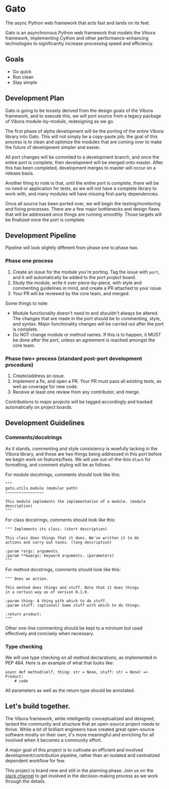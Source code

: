 # Gato
The async Python web framework that acts fast and lands on its feet.

Gato is an asynchronous Python web framework that models the Vibora framework, implementing Cython and other performance-enhancing technologies to significantly increase processing speed and efficiency.

## Goals
- Go quick
- Run clean
- Stay simple

## Development Plan
Gato is going to be loosely derived from the design goals of the Vibora framework, and to execute this, we will port source from a legacy package of Vibora module-by-module, redesigning as we go.

The first phase of alpha development will be the porting of the entire Vibora library into Gato. This will not simply be a copy-paste job; the goal of this process is to clean and optimize the modules that are coming over to make the future of development simpler and easier.

All port changes will be commited to a development branch, and once the entire port is complete, then development will be merged onto master. After this has been completed, development merges to master will occur on a release basis.

Another thing to note is that, until the entire port is complete, there will be no need or application for tests, as we will not have a complete library to work with, and many modules will have missing first-party dependencies.

Once all source has been ported over, we will begin the testing/monitoring and fixing processes. There are a few major bottlenecks and design flaws that will be addressed once things are running smoothly. Those targets will be finalized once the port is complete.

## Development Pipeline

Pipeline will look slightly different from phase one to phase two.

### Phase one process

1. Create an issue for the module you're porting. Tag the issue with `port`, and it will automatically be added to the port project board.
2. Study the module, write it over piece-by-piece, with style and commenting guidelines in mind, and create a PR attached to your issue.
3. Your PR will be reviewed by the core team, and merged.

Some things to note:

- Module functionality doesn't need to and shouldn't always be altered. The changes that are made in the port should be to commenting, style, and syntax. Major functionality changes will be carried out after the port is complete.
- Do NOT change module or method names. If this is to happen, it MUST be done after the port, unless an agreement is reached amongst the core team.

### Phase two+ process (standard post-port development procedure)

1. Create/address an issue.
2. Implement a fix, and open a PR. Your PR must pass all existing tests, as well as coverage for new code.
3. Receive at least one review from any contributor, and merge.

Contributions to major projects will be tagged accordingly and tracked automatically on project boards.

## Development Guidelines

### Comments/docstrings

As it stands, commenting and style consistency is woefully lacking in the Vibora library, and those are two things being addressed in this port before we begin work on features/fixes. We will use out-of-the-box `black` for formatting, and comment styling will be as follows.

For module docstrings, comments should look like this:

    """
    gato.utils.module (modular path)
    ~~~~~~~~~~~~~~~~~

    This module implements the implementation of a module. (module description)
    """

For class docstrings, comments should look like this:

    """ Implements its class. (short description)

    This class does things that it does. We've written it to do
    actions and carry out tasks. (long description)

    :param *args: arguments.
    :param **kwargs: keyword arguments. (parameters)
    """

For method docstrings, comments should look like this:

    """ Does an action.

    This method does things and stuff. Note that it does things
    in a certain way as of version 0.1.0.

    :param thing: A thing with which to do stuff.
    :param stuff: (optional) Some stuff with which to do things.

    :return product:
    """

Other one-line commenting should be kept to a mininum but used effectively and concisely when necessary.

### Type checking

We will use type checking on all method declarations, as implemented in PEP 484. Here is an example of what that looks like:

    async def method(self, thing: str = None, stuff: str = None) => Product:
        # code

All parameters as well as the return type should be annotated.

## Let's build together.
The Vibora framework, while intelligently conceptualized and designed, lacked the community and structure that an open-source project needs to thrive. While a lot of brilliant engineers have created great open-source software mostly on their own, it's more meaningful and enriching for all involved when it becomes a community effort.

A major goal of this project is to cultivate an efficient and involved development/contribution pipeline, rather than an isolated and centralized dependent workflow for few.

This project is brand new and still in the planning phase. Join us on the [slack channel](https://join.slack.com/t/gatoproject/shared_invite/enQtNzA1NjcwMDU4MDA2LWIyZWFmNDY2YzEyM2RmYWQ2OWM3MzQyN2QwYzllYzg3OGRhMzJkOWIwMjA2OTEyOGVkYTliZTA4OWQwMDI1Y2U) to get involved in the decision-making process as we work through the details.
